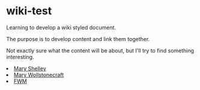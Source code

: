 # wiki-test
<style>
div { 
    color: red;
}
</style>
Learning to develop a wiki styled document.

The purpose is to develop content and link them together.

Not exactly sure what the content will be about, but I'll try to find something interesting.

<div class="box red"></div>
<li>
<a href="https://github.com/ifathewise/wiki-test/blob/master/Mary%20Shelley.md">Mary Shelley</a>
</li>
<li>
<a href="https://github.com/ifathewise/wiki-test/blob/master/Mary%20Wollstonecraft.md">Mary Wollstonecraft</a>
</li>
<li>
<a href="https://github.com/ifathewise/wiki-test/blob/master/FWM.md">FWM</a>
</li>
</div>
